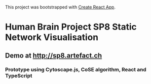 This project was bootstrapped with [Create React App](https://github.com/facebookincubator/create-react-app).


# Human Brain Project SP8 Static Network Visualisation

## Demo at http://sp8.artefact.ch

### Prototype using Cytoscape.js, CoSE algorithm, React and TypeScript